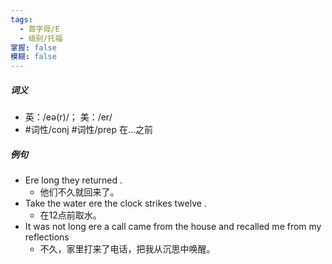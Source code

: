 ```yaml
---
tags:
  - 首字母/E
  - 级别/托福
掌握: false
模糊: false
---
```

##### 词义
- 英：/eə(r)/； 美：/er/
- #词性/conj #词性/prep  在…之前
##### 例句
- Ere long they returned .
	- 他们不久就回来了。
- Take the water ere the clock strikes twelve .
	- 在12点前取水。
- It was not long ere a call came from the house and recalled me from my reflections
	- 不久，家里打来了电话，把我从沉思中唤醒。
